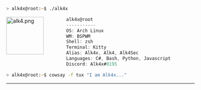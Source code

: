 
```zsh
> alk4x@root:~$ ./alk4x
```

<img align="left" src="https://raw.githubusercontent.com/alk4x/alk4x/main/assets/logo.png" alt="alk4.png" width="100"/>

```csharp
        alk4x@root
        -----------
        OS: Arch Linux
        WM: BSPWM
        Shell: zsh
        Terminal: Kitty
        Alias: Alk4x, Alk4, Alk4Sec
        Languages: C#, Bash, Python, Javascript
        Discord: Alk4x#0195
```
```zsh
> alk4x@root:~$ cowsay -f tux "I am Alk4x..."
```

---
